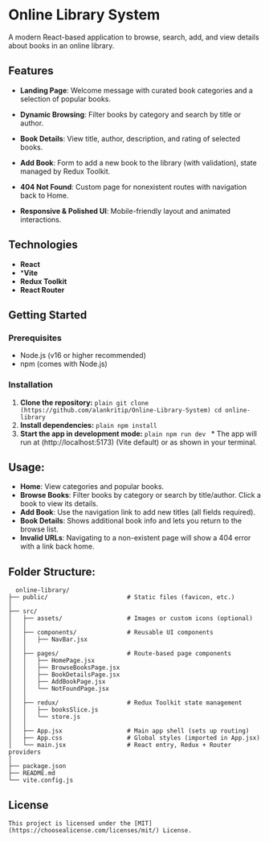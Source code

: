 # Online Library System
 A modern React-based application to browse, search, add, and view details about books in an online library.

## Features
 * **Landing Page**: Welcome message with curated book categories and a selection of popular books.

 * **Dynamic Browsing**: Filter books by category and search by title or author.

 * **Book Details**: View title, author, description, and rating of selected books.

 * **Add Book**: Form to add a new book to the library (with validation), state managed by Redux Toolkit.

 * **404 Not Found**: Custom page for nonexistent routes with navigation back to Home.

 * **Responsive & Polished UI**: Mobile-friendly layout and animated interactions.

 ## Technologies
 * **React**
 * ***Vite**
 * **Redux Toolkit**
 * **React Router**

 ## Getting Started
  
  ### Prerequisites
  + Node.js (v16 or higher recommended)
  + npm (comes with Node.js)

  ### Installation
   1. **Clone the repository:**
    ```plain
    git clone (https://github.com/alankritip/Online-Library-System)
    cd online-library
    ```
   2. **Install dependencies:**
    ```plain
    npm install
    ```
   3. **Start the app in development mode:**
    ```plain
    npm run dev
    ```
    * The app will run at (http://localhost:5173) (Vite default) or as shown in your terminal.

 ## Usage:
  * **Home**: View categories and popular books.
  * **Browse Books**: Filter books by category or search by title/author. Click a book to view its details.
  * **Add Book**: Use the navigation link to add new titles (all fields required).
  * **Book Details**: Shows additional book info and lets you return to the browse list.
  * **Invalid URLs**: Navigating to a non-existent page will show a 404 error with a link back home.

 ## Folder Structure: 

```plain
  online-library/
├── public/                      # Static files (favicon, etc.)
│
├── src/
│   ├── assets/                  # Images or custom icons (optional)
│   │
│   ├── components/              # Reusable UI components
│   │   ├── NavBar.jsx
│   │
│   ├── pages/                   # Route-based page components
│   │   ├── HomePage.jsx
│   │   ├── BrowseBooksPage.jsx
│   │   ├── BookDetailsPage.jsx
│   │   ├── AddBookPage.jsx
│   │   └── NotFoundPage.jsx
│   │
│   ├── redux/                   # Redux Toolkit state management
│   │   ├── booksSlice.js
│   │   └── store.js
│   │
│   ├── App.jsx                  # Main app shell (sets up routing)
│   ├── App.css                  # Global styles (imported in App.jsx)
│   └── main.jsx                 # React entry, Redux + Router providers
│
├── package.json
├── README.md
└── vite.config.js
```

 ## License
    This project is licensed under the [MIT](https://choosealicense.com/licenses/mit/) License.
